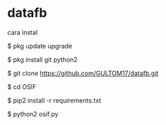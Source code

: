 # datafb

cara instal

$ pkg update upgrade

$ pkg install git python2

$ git clone https://github.com/GULTOM17/datafb.git

$ cd OSIF

$ pip2 install -r requirements.txt

$ python2 osif.py
